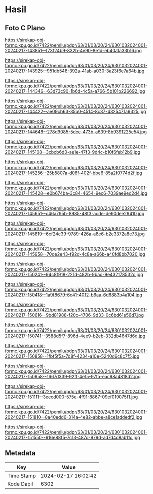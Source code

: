 # Hasil

## Foto C Plano

https://sirekap-obj-formc.kpu.go.id/7422/pemilu/pdpr/63/01/03/20/24/6301032024001-20240217-143851--f73f24b9-832b-4e90-8e1d-eb40a1a33b16.jpg

https://sirekap-obj-formc.kpu.go.id/7422/pemilu/pdpr/63/01/03/20/24/6301032024001-20240217-143925--951db548-392a-41ab-a030-3a23f6e7a64b.jpg

https://sirekap-obj-formc.kpu.go.id/7422/pemilu/pdpr/63/01/03/20/24/6301032024001-20240217-144346--63d73c90-1b6d-4c5a-a766-5b101b226692.jpg

https://sirekap-obj-formc.kpu.go.id/7422/pemilu/pdpr/63/01/03/20/24/6301032024001-20240217-144422--ae09cb63-35b0-4514-8c37-4325471a9325.jpg

https://sirekap-obj-formc.kpu.go.id/7422/pemilu/pdpr/63/01/03/20/24/6301032024001-20240217-144648--278d9085-5dce-473b-a639-8b9391225e54.jpg

https://sirekap-obj-formc.kpu.go.id/7422/pemilu/pdpr/63/01/03/20/24/6301032024001-20240217-145108--3cbcb6d0-ae1e-47f3-9d4c-b10f6feb12b9.jpg

https://sirekap-obj-formc.kpu.go.id/7422/pemilu/pdpr/63/01/03/20/24/6301032024001-20240217-145256--25b5807a-d06f-402f-bbe6-85a2f0774d2f.jpg

https://sirekap-obj-formc.kpu.go.id/7422/pemilu/pdpr/63/01/03/20/24/6301032024001-20240217-145428--e0b674ba-3c84-4654-9ec6-7039ae9ed2d4.jpg

https://sirekap-obj-formc.kpu.go.id/7422/pemilu/pdpr/63/01/03/20/24/6301032024001-20240217-145651--c46a795b-8985-48f3-acde-de90dee29410.jpg

https://sirekap-obj-formc.kpu.go.id/7422/pemilu/pdpr/63/01/03/20/24/6301032024001-20240217-145819--6cf24c39-9789-426a-a8e6-b2e3372a8e73.jpg

https://sirekap-obj-formc.kpu.go.id/7422/pemilu/pdpr/63/01/03/20/24/6301032024001-20240217-145958--70de2e43-f92d-4c8a-a66b-a40fd8bb7020.jpg

https://sirekap-obj-formc.kpu.go.id/7422/pemilu/pdpr/63/01/03/20/24/6301032024001-20240217-150241--94c8f918-221d-482b-9bad-9e432178532c.jpg

https://sirekap-obj-formc.kpu.go.id/7422/pemilu/pdpr/63/01/03/20/24/6301032024001-20240217-150418--1a9f8679-6c41-4012-b6aa-6d6883b4a104.jpg

https://sirekap-obj-formc.kpu.go.id/7422/pemilu/pdpr/63/01/03/20/24/6301032024001-20240217-150616--9bd81988-f20c-4706-9d33-0c6bd61e56d7.jpg

https://sirekap-obj-formc.kpu.go.id/7422/pemilu/pdpr/63/01/03/20/24/6301032024001-20240217-150741--3588d5f7-896d-4ee9-b2eb-332db4647d6d.jpg

https://sirekap-obj-formc.kpu.go.id/7422/pemilu/pdpr/63/01/03/20/24/6301032024001-20240217-150858--1fbf5f5a-7d8f-4234-a10e-5240d6c8c7f5.jpg

https://sirekap-obj-formc.kpu.go.id/7422/pemilu/pdpr/63/01/03/20/24/6301032024001-20240217-150958--1667d339-92ff-4e15-97fa-eac98a4818d2.jpg

https://sirekap-obj-formc.kpu.go.id/7422/pemilu/pdpr/63/01/03/20/24/6301032024001-20240217-151111--3eecd000-575e-4f91-8867-09ef019075f1.jpg

https://sirekap-obj-formc.kpu.go.id/7422/pemilu/pdpr/63/01/03/20/24/6301032024001-20240217-151810--8a40edd6-314a-4e82-abbe-a8ce1addedf2.jpg

https://sirekap-obj-formc.kpu.go.id/7422/pemilu/pdpr/63/01/03/20/24/6301032024001-20240217-151550--916e88f5-7c13-487d-979d-ad7d4d8ab11c.jpg


## Metadata

| Key        | Value               |
| ---------- | ------------------- |
| Time Stamp | 2024-02-17 16:02:42 |
| Kode Dapil | 6302                |



